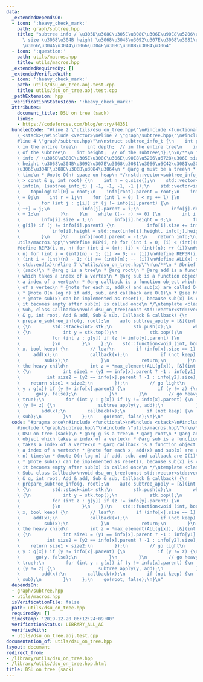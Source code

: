 ```yaml
---
data:
  _extendedDependsOn:
  - icon: ':heavy_check_mark:'
    path: graph/subtree.hpp
    title: "subtree info / \u305D\u308C\u305E\u308C\u306E\u90E8\u5206\u6728\u306E\
      \ size \u3068\u304B height \u3068\u304B\u3092\u307E\u3068\u3081\u3066\u6C42\u3081\
      \u3066\u304A\u3044\u3066\u304F\u308C\u308B\u3084\u3064"
  - icon: ':question:'
    path: utils/macros.hpp
    title: utils/macros.hpp
  _extendedRequiredBy: []
  _extendedVerifiedWith:
  - icon: ':heavy_check_mark:'
    path: utils/dsu_on_tree.aoj.test.cpp
    title: utils/dsu_on_tree.aoj.test.cpp
  _pathExtension: hpp
  _verificationStatusIcon: ':heavy_check_mark:'
  attributes:
    document_title: DSU on tree (sack)
    links:
    - https://codeforces.com/blog/entry/44351
  bundledCode: "#line 2 \"utils/dsu_on_tree.hpp\"\n#include <functional>\n#include\
    \ <stack>\n#include <vector>\n#line 2 \"graph/subtree.hpp\"\n#include <algorithm>\n\
    #line 4 \"graph/subtree.hpp\"\n\nstruct subtree_info_t {\n    int parent;  //\
    \ in the entire tree\n    int depth;  // in the entire tree\n    int size;  //\
    \ of the subtree\n    int height;  // of the subtree\n};\n\n/**\n * @brief subtree\
    \ info / \u305D\u308C\u305E\u308C\u306E\u90E8\u5206\u6728\u306E size \u3068\u304B\
    \ height \u3068\u304B\u3092\u307E\u3068\u3081\u3066\u6C42\u3081\u3066\u304A\u3044\
    \u3066\u304F\u308C\u308B\u3084\u3064\n * @arg g must be a tree\n * @note O(n)\
    \ time\n * @note O(n) space on heap\n */\nstd::vector<subtree_info_t> prepare_subtree_info(std::vector<std::vector<int>\
    \ > const & g, int root) {\n    int n = g.size();\n    std::vector<subtree_info_t>\
    \ info(n, (subtree_info_t) { -1, -1, -1, -1 });\n    std::vector<int> topological(n);\n\
    \    topological[0] = root;\n    info[root].parent = root;\n    info[root].depth\
    \ = 0;\n    int r = 1;\n    for (int l = 0; l < r; ++ l) {\n        int i = topological[l];\n\
    \        for (int j : g[i]) if (j != info[i].parent) {\n            topological[r\
    \ ++] = j;\n            info[j].parent = i;\n            info[j].depth = info[i].depth\
    \ + 1;\n        }\n    }\n    while ((-- r) >= 0) {\n        int i = topological[r];\n\
    \        info[i].size = 1;\n        info[i].height = 0;\n        for (int j :\
    \ g[i]) if (j != info[i].parent) {\n            info[i].size += info[j].size;\n\
    \            info[i].height = std::max(info[i].height, info[j].height + 1);\n\
    \        }\n    }\n    info[root].parent = -1;\n    return info;\n}\n#line 2 \"\
    utils/macros.hpp\"\n#define REP(i, n) for (int i = 0; (i) < (int)(n); ++ (i))\n\
    #define REP3(i, m, n) for (int i = (m); (i) < (int)(n); ++ (i))\n#define REP_R(i,\
    \ n) for (int i = (int)(n) - 1; (i) >= 0; -- (i))\n#define REP3R(i, m, n) for\
    \ (int i = (int)(n) - 1; (i) >= (int)(m); -- (i))\n#define ALL(x) std::begin(x),\
    \ std::end(x)\n#line 7 \"utils/dsu_on_tree.hpp\"\n\n/**\n * @brief DSU on tree\
    \ (sack)\n * @arg g is a tree\n * @arg root\n * @arg add is a function object\
    \ which takes a index of a vertex\n * @arg sub is a function object which takes\
    \ a index of a vertex\n * @arg callback is a function object which takes a index\
    \ of a vertex\n * @note for each x, add(x) and sub(x) are called O(log n) times\n\
    \ * @note O(n log n) if add, sub, and callback are O(1)\n * @see https://codeforces.com/blog/entry/44351\n\
    \ * @note sub(x) can be implemented as reset(), because sub(x) is called until\
    \ it becomes empty after sub(x) is called once\n */\ntemplate <class Add, class\
    \ Sub, class Callback>\nvoid dsu_on_tree(const std::vector<std::vector<int> >\
    \ & g, int root, Add & add, Sub & sub, Callback & callback) {\n    auto info =\
    \ prepare_subtree_info(g, root);\n    auto subtree_apply = [&](int x, auto & f)\
    \ {\n        std::stack<int> stk;\n        stk.push(x);\n        while (not stk.empty())\
    \ {\n            int y = stk.top();\n            stk.pop();\n            f(y);\n\
    \            for (int z : g[y]) if (z != info[y].parent) {\n                stk.push(z);\n\
    \            }\n        }\n    };\n    std::function<void (int, bool)> go = [&](int\
    \ x, bool keep) {\n        // leaf\n        if (info[x].size == 1) {\n       \
    \     add(x);\n            callback(x);\n            if (not keep) {\n       \
    \         sub(x);\n            }\n            return;\n        }\n        // choose\
    \ the heavy child\n        int z = *max_element(ALL(g[x]), [&](int y1, int y2)\
    \ {\n            int size1 = (y1 == info[x].parent ? -1 : info[y1].size);\n  \
    \          int size2 = (y2 == info[x].parent ? -1 : info[y2].size);\n        \
    \    return size1 < size2;\n        });\n        // go light\n        for (int\
    \ y : g[x]) if (y != info[x].parent) {\n            if (y != z) {\n          \
    \      go(y, false);\n            }\n        }\n        // go heavy\n        go(z,\
    \ true);\n        for (int y : g[x]) if (y != info[x].parent) {\n            if\
    \ (y != z) {\n                subtree_apply(y, add);\n            }\n        }\n\
    \        add(x);\n        callback(x);\n        if (not keep) {\n            subtree_apply(x,\
    \ sub);\n        }\n    };\n    go(root, false);\n}\n"
  code: "#pragma once\n#include <functional>\n#include <stack>\n#include <vector>\n\
    #include \"graph/subtree.hpp\"\n#include \"utils/macros.hpp\"\n\n/**\n * @brief\
    \ DSU on tree (sack)\n * @arg g is a tree\n * @arg root\n * @arg add is a function\
    \ object which takes a index of a vertex\n * @arg sub is a function object which\
    \ takes a index of a vertex\n * @arg callback is a function object which takes\
    \ a index of a vertex\n * @note for each x, add(x) and sub(x) are called O(log\
    \ n) times\n * @note O(n log n) if add, sub, and callback are O(1)\n * @see https://codeforces.com/blog/entry/44351\n\
    \ * @note sub(x) can be implemented as reset(), because sub(x) is called until\
    \ it becomes empty after sub(x) is called once\n */\ntemplate <class Add, class\
    \ Sub, class Callback>\nvoid dsu_on_tree(const std::vector<std::vector<int> >\
    \ & g, int root, Add & add, Sub & sub, Callback & callback) {\n    auto info =\
    \ prepare_subtree_info(g, root);\n    auto subtree_apply = [&](int x, auto & f)\
    \ {\n        std::stack<int> stk;\n        stk.push(x);\n        while (not stk.empty())\
    \ {\n            int y = stk.top();\n            stk.pop();\n            f(y);\n\
    \            for (int z : g[y]) if (z != info[y].parent) {\n                stk.push(z);\n\
    \            }\n        }\n    };\n    std::function<void (int, bool)> go = [&](int\
    \ x, bool keep) {\n        // leaf\n        if (info[x].size == 1) {\n       \
    \     add(x);\n            callback(x);\n            if (not keep) {\n       \
    \         sub(x);\n            }\n            return;\n        }\n        // choose\
    \ the heavy child\n        int z = *max_element(ALL(g[x]), [&](int y1, int y2)\
    \ {\n            int size1 = (y1 == info[x].parent ? -1 : info[y1].size);\n  \
    \          int size2 = (y2 == info[x].parent ? -1 : info[y2].size);\n        \
    \    return size1 < size2;\n        });\n        // go light\n        for (int\
    \ y : g[x]) if (y != info[x].parent) {\n            if (y != z) {\n          \
    \      go(y, false);\n            }\n        }\n        // go heavy\n        go(z,\
    \ true);\n        for (int y : g[x]) if (y != info[x].parent) {\n            if\
    \ (y != z) {\n                subtree_apply(y, add);\n            }\n        }\n\
    \        add(x);\n        callback(x);\n        if (not keep) {\n            subtree_apply(x,\
    \ sub);\n        }\n    };\n    go(root, false);\n}\n"
  dependsOn:
  - graph/subtree.hpp
  - utils/macros.hpp
  isVerificationFile: false
  path: utils/dsu_on_tree.hpp
  requiredBy: []
  timestamp: '2019-12-20 06:12:24+09:00'
  verificationStatus: LIBRARY_ALL_AC
  verifiedWith:
  - utils/dsu_on_tree.aoj.test.cpp
documentation_of: utils/dsu_on_tree.hpp
layout: document
redirect_from:
- /library/utils/dsu_on_tree.hpp
- /library/utils/dsu_on_tree.hpp.html
title: DSU on tree (sack)
---
```

